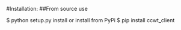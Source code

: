 #Installation: 
##From source use

$ python setup.py install or install from PyPi
$ pip install ccwt_client